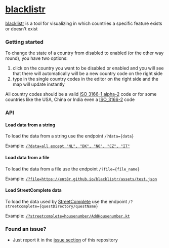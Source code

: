 # [blacklistr](https://ent8r.github.io/blacklistr/)

[blacklistr](https://ent8r.github.io/blacklistr/) is a tool for visualizing in which countries a specific feature exists or doesn't exist

### Getting started

To change the state of a country from disabled to enabled (or the other way round), you have two options:

1. click on the country you want to be disabled or enabled and you will see that there will automatically will be a new country code on the right side
2. type in the single country codes in the editor on the right side and the map will update instantly

All country codes should be a valid [ISO 3166-1 alpha-2](https://en.wikipedia.org/wiki/ISO_3166-1_alpha-2) code or for some countries like the USA, China or India even a [ISO_3166-2](https://en.wikipedia.org/wiki/ISO_3166-2) code

### API

#### Load data from a string

To load the data from a string use the endpoint `/?data={data}`

Example: [`/?data=all except "NL", "DK", "NO", "CZ", "IT"`](https://ent8r.github.io/blacklistr/?data=all%20except%0A%22NL%22,%20%22DK%22,%20%22NO%22,%20%22CZ%22,%20%22IT%22)

#### Load data from a file

To load the data from a file use the endpoint `/?file={file_name}`

Example: [`/?file=https://ent8r.github.io/blacklistr/assets/test.json`](https://ent8r.github.io/blacklistr/?file=https://ent8r.github.io/blacklistr/assets/test.json)

#### Load StreetComplete data

To load the data used by [StreetComplete](https://github.com/streetcomplete/StreetComplete/) use the endpoint `/?streetcomplete={questDirectory/questName}`

Example: [`/?streetcomplete=housenumber/AddHousenumber.kt`](https://ent8r.github.io/blacklistr/?streetcomplete=housenumber/AddHousenumber.kt)

### Found an issue?
- Just report it in the [issue section](https://github.com/ENT8R/blacklistr/issues/) of this repository
